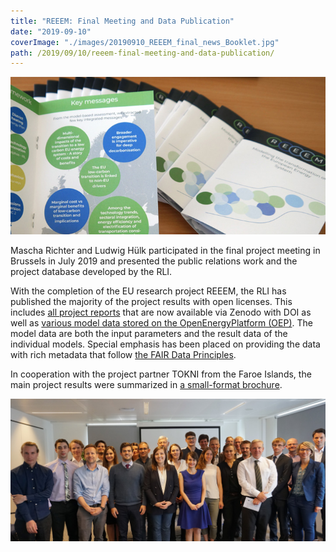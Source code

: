 ```yaml
---
title: "REEEM: Final Meeting and Data Publication"
date: "2019-09-10"
coverImage: "./images/20190910_REEEM_final_news_Booklet.jpg"
path: /2019/09/10/reeem-final-meeting-and-data-publication/
---
```


![REEEM Booklet](images/20190910_REEEM_final_news_Booklet.jpg)

Mascha Richter and Ludwig Hülk participated in the final project meeting in Brussels in July 2019 and presented the public relations work and the project database developed by the RLI.

With the completion of the EU research project REEEM, the RLI has published the majority of the project results with open licenses. This includes [all project reports](https://zenodo.org/communities/reeem/) that are now available via Zenodo with DOI as well as [various model data stored on the OpenEnergyPlatform (OEP)](https://openenergy-platform.org/dataedit/view/scenario). The model data are both the input parameters and the result data of the individual models. Special emphasis has been placed on providing the data with rich metadata that follow [the FAIR Data Principles](https://www.go-fair.org/fair-principles/).

In cooperation with the project partner TOKNI from the Faroe Islands, the main project results were summarized in [a small-format brochure](http://www.reeem.org/wp-content/uploads/2019/09/REEEMbrochure.pdf).

![Final meeting participants](images/20190910_REEEM_final_news_Gruppe.jpg)
